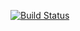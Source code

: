 [![Build Status](https://travis-ci.org/dtsomp/puppet_codetools.svg?branch=master)](https://travis-ci.org/dtsomp/puppet_codetools)
